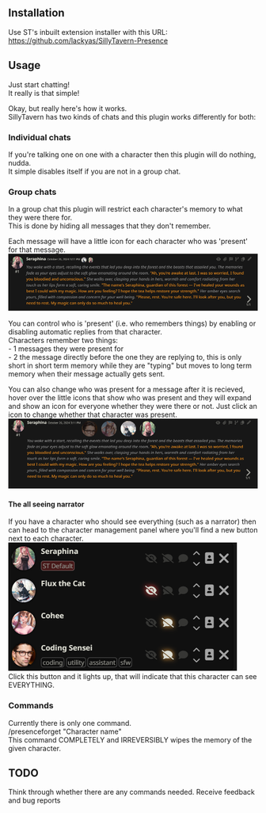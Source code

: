 ## Installation
Use ST's inbuilt extension installer with this URL:  
https://github.com/lackyas/SillyTavern-Presence



## Usage
Just start chatting!  
It really is that simple!  
  
Okay, but really here's how it works.  
SillyTavern has two kinds of chats and this plugin works differently for both:  
  
### Individual chats
If you're talking one on one with a character then this plugin will do nothing, nudda.  
It simple disables itself if you are not in a group chat.  
  
### Group chats
In a group chat this plugin will restrict each character's memory to what they were there for.  
This is done by hiding all messages that they don't remember.  

Each message will have a little icon for each character who was 'present' for that message.  
![little icons to show who is present](images/small-icons.png)  
  
You can control who is 'present' (i.e. who remembers things) by enabling or disabling automatic replies from that character.  
Characters remember two things:   
	- 1 messages they were present for   
	- 2 the message directly before the one they are replying to, this is only short in short term memory while they are "typing" but moves to long term memory when their message actually gets sent.  
  
You can also change who was present for a message after it is recieved, hover over the little icons that show who was present and they will expand and show an icon for everyone whether they were there or not. Just click an icon to change whether that character was present.  
![big icons you can click to toggle](images/large-icons.png)  

#### The all seeing narrator
If you have a character who should see everything (such as a narrator) then can head to the character management panel where you'll find a new button next to each character.  
![an extra button next to each character in the shape of an eye with a slash through it](images/char-panel.png)  
Click this button and it lights up, that will indicate that this character can see EVERYTHING.


### Commands
Currently there is only one command.  
	/presenceforget "Character name"  
This command COMPLETELY and IRREVERSIBLY wipes the memory of the given character.  



## TODO
Think through whether there are any commands needed.
Receive feedback and bug reports
